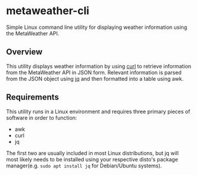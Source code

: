 # metaweather-cli
Simple Linux command line utility for displaying weather information using the MetaWeather API.
## Overview
This utility displays weather information by using [curl](https://curl.haxx.se/) to retrieve information from the MetaWeather API in JSON form.
Relevant information is parsed from the JSON object using [jq](https://stedolan.github.io/jq/) and then formatted into a table using awk.
## Requirements
This utility runs in a Linux environment and requires three primary pieces of software in order to function:
* awk
* curl
* jq

The first two are usually included in most Linux distributions, but jq will most likely needs to be installed using your respective disto's package manager(e.g. `sudo apt install jq` for Debian/Ubuntu systems).